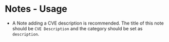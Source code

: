# Notes - Usage

* A Note adding a CVE description is recommended. The title of this note should be `CVE Description` and the category should be set as `description`.
